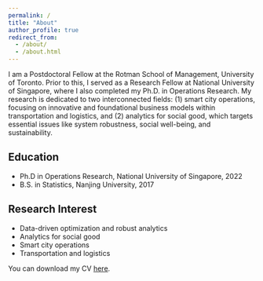 ```yaml
---
permalink: /
title: "About"
author_profile: true
redirect_from: 
  - /about/
  - /about.html
---
```


I am a Postdoctoral Fellow at the Rotman School of Management, University of Toronto. Prior to this, I served as a Research Fellow at National University of Singapore, where I also completed my Ph.D. in Operations Research. My research is dedicated to two interconnected fields: (1) smart city operations, focusing on innovative and foundational business models within transportation and logistics, and (2) analytics for social good, which targets essential issues like system robustness, social well-being, and sustainability.


## Education

* Ph.D in Operations Research, National University of Singapore, 2022
* B.S. in Statistics, Nanjing University, 2017


## Research Interest

* Data-driven optimization and robust analytics
* Analytics for social good 
* Smart city operations
* Transportation and logistics

You can download my CV [here](/file/CV_yz_2024.pdf).
